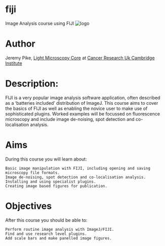 # fiji
Image Analysis course using FIJI
![logo](http://fiji.sc/_images/a/ae/Fiji-icon.png)
# Author

Jeremy Pike, [Light Microscopy Core](http://www.lightmicroscopy.cruk.cam.ac.uk/) at [Cancer Research Uk Cambridge Institute](http://www.cruk.cam.ac.uk/)

# Description: 

FIJI is a very popular image analysis software application, often described as a ‘batteries included’ distribution of ImageJ. This course aims to cover the basics of FIJI as well as enabling the novice user to make use of sophisticated plugins. Worked examples will be focussed on fluorescence microscopy and include image de-noising, spot detection and co-localisation analysis. 

# Aims

During this course you will learn about:

    Basic image manipulation with FIJI, including opening and saving microscopy file formats.
    Image de-noising, spot detection and co-localisation analysis.
    Installing and using specialist plugins.
    Creating image based figures for publication. 
    
# Objectives

After this course you should be able to:

    Perform routine image analysis with ImageJ/FIJI.
    Find and use research level plugins.
    Add scale bars and make panelled image figures. 

